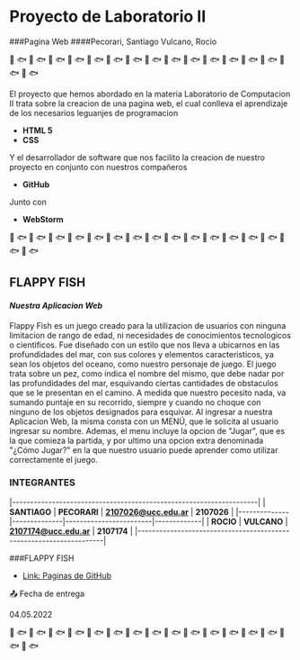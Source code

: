# Proyecto de Laboratorio II
###Pagina Web
####Pecorari, Santiago   Vulcano, Rocio

🐠 🐟 🐠 🐟 🐠 🐟 🐠 🐟 🐠 🐟 🐠 🐟 🐠 🐟 🐠 🐟 🐠 🐟 🐠 🐟 🐠 🐟 🐠 🐟 🐠 🐟 🐠 🐟 🐠 🐟 🐠 🐟

El proyecto que hemos abordado en la materia Laboratorio de Computacion II trata sobre la creacion de una pagina web, el cual conlleva el aprendizaje de los necesarios leguanjes de programacion
* **HTML 5**
* **CSS**

Y el desarrollador de software que nos facilito la creacion de nuestro proyecto en conjunto con nuestros compañeros
* **GitHub**

Junto con

* **WebStorm**


🐠 🐟 🐠 🐟 🐠 🐟 🐠 🐟 🐠 🐟 🐠 🐟 🐠 🐟 🐠 🐟 🐠 🐟 🐠 🐟 🐠 🐟 🐠 🐟 🐠 🐟 🐠 🐟 🐠 🐟 🐠 🐟

## FLAPPY FISH
#### *Nuestra Aplicacion Web*

Flappy Fish es un juego creado para la utilizacion de usuarios con ninguna limitacion de rango de edad, ni necesidades de conocimientos tecnologicos o cientificos. Fue diseñado con un estilo que nos lleva a ubicarnos en las profundidades del mar, con sus colores y elementos caracteristicos, ya sean los objetos del oceano, como nuestro personaje de juego.
El juego trata sobre un pez, como indica el nombre del mismo, que debe nadar por las profundidades del mar, esquivando ciertas cantidades de obstaculos que se le presentan en el camino. A medida que nuestro pecesito nada, va sumando puntaje en su recorrido, siempre y cuando no choque con ninguno de los objetos designados para esquivar.
Al ingresar a nuestra Aplicacion Web, la misma consta con un MENÚ, que le solicita al usuario ingresar su nombre. Ademas, el menu incluye la opcion de "Jugar", que es la que comieza la partida, y por ultimo una opcion extra denominada "¿Cómo Jugar?" en la que nuestro usuario puede aprender como utilizar correctamente el juego.


### INTEGRANTES
|--------------------------------------------------------------------|
| **SANTIAGO** | **PECORARI** | **2107026@ucc.edu.ar** | **2107026** |
|--------------|--------------|------------------------|-------------| 
| **ROCIO**    | **VULCANO**  | **2107174@ucc.edu.ar** | **2107174** |
|--------------------------------------------------------------------|

###FLAPPY FISH
* [Link: Paginas de GitHub](https://ucc-labcompu2.github.io/proyecto2022-pecorari-vulcano/)



📤 Fecha de entrega

04.05.2022

🐠 🐟 🐠 🐟 🐠 🐟 🐠 🐟 🐠 🐟 🐠 🐟 🐠 🐟 🐠 🐟 🐠 🐟 🐠 🐟 🐠 🐟 🐠 🐟 🐠 🐟 🐠 🐟 🐠 🐟 🐠 🐟









